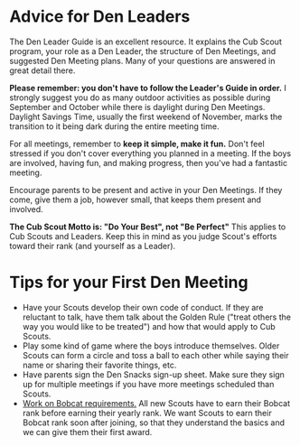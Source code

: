 # Advice for Den Leaders
The Den Leader Guide is an excellent resource. It explains the Cub Scout program, your role as a Den Leader, the structure of Den Meetings, and suggested Den Meeting plans. Many of your questions are answered in great detail there.

**Please remember: you don't have to follow the Leader's Guide in order.** I strongly suggest you do as many outdoor activities as possible during September and October while there is daylight during Den Meetings. Daylight Savings Time, usually the first weekend of November, marks the transition to it being dark during the entire meeting time.

For all meetings, remember to **keep it simple, make it fun.** Don't feel stressed if you don't cover everything you planned in a meeting. If the boys are involved, having fun, and making progress, then you've had a fantastic meeting.

Encourage parents to be present and active in your Den Meetings. If they come, give them a job, however small, that keeps them present and involved.

**The Cub Scout Motto is: "Do Your Best", not "Be Perfect"** This applies to Cub Scouts and Leaders. Keep this in mind as you judge Scout's efforts toward their rank (and yourself as a Leader).

# Tips for your First Den Meeting
- Have your Scouts develop their own code of conduct. If they are reluctant to talk, have them talk about the Golden Rule ("treat others the way you would like to be treated") and how that would apply to Cub Scouts.
- Play some kind of game where the boys introduce themselves. Older Scouts can form a circle and toss a ball to each other while saying their name or sharing their favorite things, etc.
- Have parents sign the Den Snacks sign-up sheet. Make sure they sign up for multiple meetings if you have more meetings scheduled than Scouts.
- [Work on Bobcat requirements.](bobcat.pdf) All new Scouts have to earn their Bobcat rank before earning their yearly rank. We want Scouts to earn their Bobcat rank soon after joining, so that they understand the basics and we can give them their first award.
